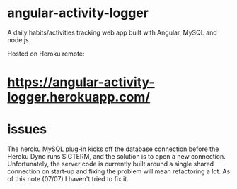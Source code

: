 # angular-activity-logger
A daily habits/activities tracking web app built with Angular, MySQL and node.js.

Hosted on Heroku remote:
# https://angular-activity-logger.herokuapp.com/

# issues
The heroku MySQL plug-in kicks off the database connection before the Heroku Dyno runs SIGTERM, and the solution is to open a new connection. Unfortunately, the server code is currently built around a single shared connection on start-up and fixing the problem will mean refactoring a lot. As of this note (07/07) I haven't tried to fix it.

